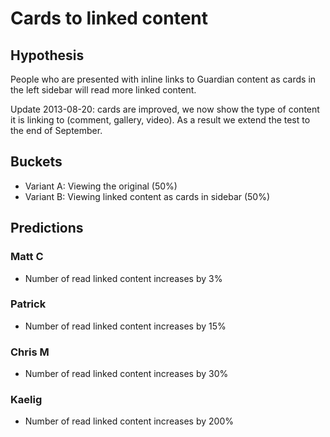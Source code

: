 # Cards to linked content

## Hypothesis

People who are presented with inline links to Guardian content
as cards in the left sidebar will read more linked content.

Update 2013-08-20: cards are improved, we now show the type of content
it is linking to (comment, gallery, video). As a result we extend the test
to the end of September.

## Buckets

- Variant A: Viewing the original (50%)
- Variant B: Viewing linked content as cards in sidebar (50%)

## Predictions

### Matt C

- Number of read linked content increases by 3%

### Patrick

- Number of read linked content increases by 15%

### Chris M

- Number of read linked content increases by 30%

### Kaelig

- Number of read linked content increases by 200%
